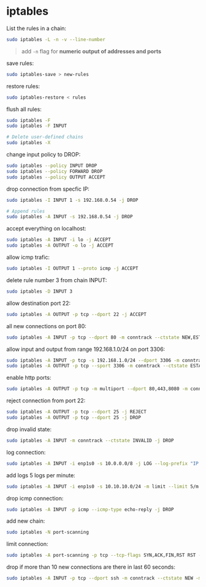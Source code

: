 # iptables

List the rules in a chain:
```bash
sudo iptables -L -n -v --line-number
```
> add `-n` flag for **numeric output of addresses and ports**


save rules:
```bash
sudo iptables-save > new-rules
```

restore rules:
```bash
sudo iptables-restore < rules
```

flush all rules:
```bash
sudo iptables -F
sudo iptables -F INPUT

# Delete user-defined chains
sudo iptables -X
```

change input policy to DROP:
```bash
sudo iptables --policy INPUT DROP
sudo iptables --policy FORWARD DROP
sudo iptables --policy OUTPUT ACCEPT
```

drop connection from specfic IP:
```bash
sudo iptables -I INPUT 1 -s 192.168.0.54 -j DROP

# Append rules
sudo iptables -A INPUT -s 192.168.0.54 -j DROP
```

accept everything on localhost:
```bash
sudo iptables -A INPUT -i lo -j ACCEPT
sudo iptables -A OUTPUT -o lo -j ACCEPT
```

allow icmp trafic:
```bash
sudo iptables -I OUTPUT 1 --proto icmp -j ACCEPT
```

delete rule number 3 from chain INPUT:
```bash
sudo iptables -D INPUT 3
```

allow destination port 22:
```bash
sudo iptables -A OUTPUT -p tcp --dport 22 -j ACCEPT
```

all new connections on port 80:
```bash
sudo iptables -A INPUT -p tcp --dport 80 -m conntrack --ctstate NEW,ESTABLISHED -j ACCEPT
```

allow input and output from range 192.168.1.0/24 on port 3306:
```bash
sudo iptables -A INPUT -p tcp -s 192.168.1.0/24 --dport 3306 -m conntrack --ctstate NEW,ESTABLISHED -j ACCEPT
sudo iptables -A OUTPUT -p tcp --sport 3306 -m conntrack --ctstate ESTABLISHED -j ACCEPT
```

enable http ports:
```bash
sudo iptables -A OUTPUT -p tcp -m multiport --dport 80,443,8080 -m conntrack --ctstate NEW,ESTABLISHED -j ACCEPT
```

reject connection from port 22:
```bash
sudo iptables -A OUTPUT -p tcp --dport 25 -j REJECT
sudo iptables -A OUTPUT -p tcp --dport 25 -j DROP
```

drop invalid state:
```bash
sudo iptables -A INPUT -m conntrack --ctstate INVALID -j DROP
```

log connection:
```bash
sudo iptables -A INPUT -i enp1s0 -s 10.0.0.0/8 -j LOG --log-prefix "IP SPOOF A:"
```

add logs 5 logs per minute:
```bash
sudo iptables -A INPUT -i enp1s0 -s 10.10.10.0/24 -m limit --limit 5/m --limit-burst 7 -j LOG --log-prefix "IP_SPOOF_A"
```

drop icmp connection:
```bash
sudo iptables -A INPUT -p icmp --icmp-type echo-reply -j DROP
```

add new chain:
```bash
sudo iptables -N port-scanning
```

limit connection:
```bash
sudo iptables -A port-scanning -p tcp --tcp-flags SYN,ACK,FIN,RST RST -m limit --limit 1/s --limit-burst 2 -j RETURN
```

drop if more than 10 new connections are there in last 60 seconds:
```bash
sudo iptables -A INPUT -p tcp --dport ssh -m conntrack --ctstate NEW -m recent --update --seconds 60 --hitcount 10 -j DROP
```
